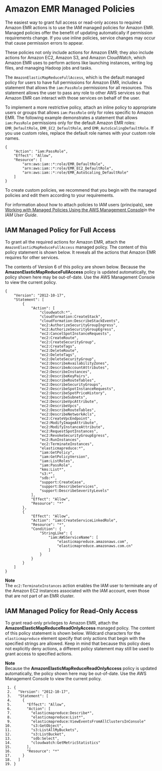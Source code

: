 # Amazon EMR Managed Policies<a name="emr-managed-iam-policies"></a>

The easiest way to grant full access or read\-only access to required Amazon EMR actions is to use the IAM managed policies for Amazon EMR\. Managed policies offer the benefit of updating automatically if permission requirements change\. If you use inline policies, service changes may occur that cause permission errors to appear\.

These policies not only include actions for Amazon EMR; they also include actions for Amazon EC2, Amazon S3, and Amazon CloudWatch, which Amazon EMR uses to perform actions like launching instances, writing log files, and managing Hadoop jobs and tasks\.

The `AmazonElasticMapReduceFullAccess`, which is the default managed policy for users to have full permissions for Amazon EMR, includes a statement that allows the `iam:PassRole` permissions for all resources\. This statement allows the user to pass any role to other AWS services so that Amazon EMR can interact with those services on behalf of the user\.

To implement a more restrictive policy, attach an inline policy to appropriate users or groups that allows `iam:PassRole` only for roles specific to Amazon EMR\. The following example demonstrates a statement that allows `iam:PassRole` permissions only for the default Amazon EMR roles: `EMR_DefaultRole`, `EMR_EC2_DefaultRole`, and `EMR_AutoScalingDefaultRole`\. If you use custom roles, replace the default role names with your custom role names\.

```
{
    "Action": "iam:PassRole",
    "Effect": "Allow",
    "Resource": [
        "arn:aws:iam::*:role/EMR_DefaultRole",
        "arn:aws:iam::*:role/EMR_EC2_DefaultRole",
        "arn:aws:iam::*:role/EMR_AutoScaling_DefaultRole"
    ]
}
```

To create custom policies, we recommend that you begin with the managed policies and edit them according to your requirements\.

For information about how to attach policies to IAM users \(principals\), see [Working with Managed Policies Using the AWS Management Console](https://docs.aws.amazon.com/IAM/latest/UserGuide/access_policies_managed-using.html#policies_using-managed-console)in the *IAM User Guide*\.

## IAM Managed Policy for Full Access<a name="emr-managed-policy-fullaccess"></a>

To grant all the required actions for Amazon EMR, attach the `AmazonElasticMapReduceFullAccess` managed policy\. The content of this policy statement is shown below\. It reveals all the actions that Amazon EMR requires for other services\. 

The contents of Version 6 of this policy are shown below\. Because the **AmazonElasticMapReduceFullAccess** policy is updated automatically, the policy shown here may be out\-of\-date\. Use the AWS Management Console to view the current policy\.

```
{
    "Version": "2012-10-17",
    "Statement": [
        {
            "Action": [
                "cloudwatch:*",
                "cloudformation:CreateStack",
                "cloudformation:DescribeStackEvents",
                "ec2:AuthorizeSecurityGroupIngress",
                "ec2:AuthorizeSecurityGroupEgress",
                "ec2:CancelSpotInstanceRequests",
                "ec2:CreateRoute",
                "ec2:CreateSecurityGroup",
                "ec2:CreateTags",
                "ec2:DeleteRoute",
                "ec2:DeleteTags",
                "ec2:DeleteSecurityGroup",
                "ec2:DescribeAvailabilityZones",
                "ec2:DescribeAccountAttributes",
                "ec2:DescribeInstances",
                "ec2:DescribeKeyPairs",
                "ec2:DescribeRouteTables",
                "ec2:DescribeSecurityGroups",
                "ec2:DescribeSpotInstanceRequests",
                "ec2:DescribeSpotPriceHistory",
                "ec2:DescribeSubnets",
                "ec2:DescribeVpcAttribute",
                "ec2:DescribeVpcs",
                "ec2:DescribeRouteTables",
                "ec2:DescribeNetworkAcls",
                "ec2:CreateVpcEndpoint",
                "ec2:ModifyImageAttribute",
                "ec2:ModifyInstanceAttribute",
                "ec2:RequestSpotInstances",
                "ec2:RevokeSecurityGroupEgress",
                "ec2:RunInstances",
                "ec2:TerminateInstances",
                "elasticmapreduce:*",
                "iam:GetPolicy",
                "iam:GetPolicyVersion",
                "iam:ListRoles",
                "iam:PassRole",
                "kms:List*",
                "s3:*",
                "sdb:*",
                "support:CreateCase",
                "support:DescribeServices",
                "support:DescribeSeverityLevels"
            ],
            "Effect": "Allow",
            "Resource": "*"
        },
        {
            "Effect": "Allow",
            "Action": "iam:CreateServiceLinkedRole",
            "Resource": "*",
            "Condition": {
                "StringLike": {
                    "iam:AWSServiceName": [
                        "elasticmapreduce.amazonaws.com",
                        "elasticmapreduce.amazonaws.com.cn"
                    ]
                }
            }
        }
    ]
}
```

**Note**  
The `ec2:TerminateInstances` action enables the IAM user to terminate any of the Amazon EC2 instances associated with the IAM account, even those that are not part of an EMR cluster\.

## IAM Managed Policy for Read\-Only Access<a name="emr-managed-policy-readonly"></a>

To grant read\-only privileges to Amazon EMR, attach the **AmazonElasticMapReduceReadOnlyAccess** managed policy\. The content of this policy statement is shown below\. Wildcard characters for the `elasticmapreduce` element specify that only actions that begin with the specified strings are allowed\. Keep in mind that because this policy does not explicitly deny actions, a different policy statement may still be used to grant access to specified actions\.

**Note**  
Because the **AmazonElasticMapReduceReadOnlyAccess** policy is updated automatically, the policy shown here may be out\-of\-date\. Use the AWS Management Console to view the current policy\.

```
 1. {
 2.   "Version": "2012-10-17",
 3.   "Statement": [
 4.     {
 5.       "Effect": "Allow",
 6.       "Action": [
 7.         "elasticmapreduce:Describe*",
 8.         "elasticmapreduce:List*",
 9.         "elasticmapreduce:ViewEventsFromAllClustersInConsole"
10.         "s3:GetObject",
11.         "s3:ListAllMyBuckets",
12.         "s3:ListBucket",
13.         "sdb:Select",
14.         "cloudwatch:GetMetricStatistics"
15.       ],
16.       "Resource": "*"
17.     }
18.   ]
19. }
```